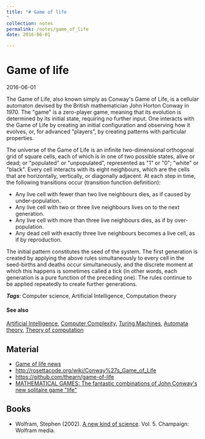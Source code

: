 ```yaml
---
title: "# Game of life
"
collection: notes
permalink: /notes/game_of_life
date: 2016-06-01

---
```


# Game of life

2016-06-01

The Game of Life, also known simply as Conway's Game of Life, is a cellular automaton devised by the British mathematician John Horton Conway in 1970.
The "game" is a zero-player game, meaning that its evolution is determined by its initial state, requiring no further input. One interacts with the Game of Life by creating an initial configuration and observing how it evolves, or, for advanced "players", by creating patterns with particular properties.

The universe of the Game of Life is an infinite two-dimensional orthogonal grid of square cells, each of which is in one of two possible states, alive or dead; or "populated" or "unpopulated", represented as "1" or "0"; "white" or "black". Every cell interacts with its eight neighbours, which are the cells that are horizontally, vertically, or diagonally adjacent. At each step in time, the following transitions occur (transition function definition):
* Any live cell with fewer than two live neighbours dies, as if caused by under-population.
* Any live cell with two or three live neighbours lives on to the next generation.
* Any live cell with more than three live neighbours dies, as if by over-population.
* Any dead cell with exactly three live neighbours becomes a live cell, as if by reproduction.

The initial pattern constitutes the seed of the system. The first generation is created by applying the above rules simultaneously to every cell in the seed-births and deaths occur simultaneously, and the discrete moment at which this happens is sometimes called a tick (in other words, each generation is a pure function of the preceding one). The rules continue to be applied repeatedly to create further generations.

***Tags***: Computer science, Artificial Intelligence, Computation theory

#### See also
[Artificial Intelligence](/notes/artificial_intelligence), [Computer Complexity](/notes/computer_complexity), [Turing Machines](/notes/turing_machines), [Automata theory](/notes/automata_theory), [Theory of computation](/notes/theory_of_computation)

## Material
* [Game of life news](http://pentadecathlon.com/lifeNews/index.php)
* http://rosettacode.org/wiki/Conway%27s_Game_of_Life
* https://github.com/thearn/game-of-life
* [MATHEMATICAL GAMES: The fantastic combinations of John Conway's new solitaire game "life"](http://web.archive.org/web/20090603015231/http://ddi.cs.uni-potsdam.de/HyFISCH/Produzieren/lis_projekt/proj_gamelife/ConwayScientificAmerican.htm)


## Books
* Wolfram, Stephen (2002). [A new kind of science](https://www.goodreads.com/book/show/238558.A_New_Kind_of_Science). Vol. 5. Champaign: Wolfram media.


